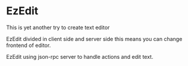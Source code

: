 # EzEdit
This is yet another try to create text editor

EzEdit divided in client side and server side this means you can
change frontend of editor.

EzEdit using json-rpc server to handle actions and edit text.
